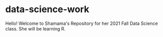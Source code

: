 # data-science-work
Hello! Welcome to Shamama's Repository for her 2021 Fall Data Science class. She will be learning R.

